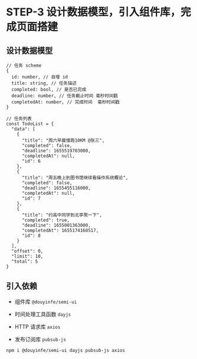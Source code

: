 # STEP-3 设计数据模型，引入组件库，完成页面搭建

## 设计数据模型

```
// 任务 scheme 
{
  id: number, // 自增 id
  title: string, // 任务描述
  completed: bool, // 是否已完成
  deadline: number, // 任务截止时间 毫秒时间戳
  completedAt: number, // 完成时间  毫秒时间戳
}

// 任务列表
const TodoList = {
  "data": [
    {
      "title": "周六早晨慢跑10KM @张三",
      "completed": false,
      "deadline": 1655519703000,
      "completedAt": null,
      "id": 6
    },
    {
      "title": "周五晚上到图书馆继续看操作系统概论",
      "completed": false,
      "deadline": 1655455116000,
      "completedAt": null,
      "id": 7
    },
    {
      "title": "约高中同学到北亭聚一下",
      "completed": true,
      "deadline": 1655001363000,
      "completedAt": 1655174168517,
      "id": 8
    }
  ],
  "offset": 0,
  "limit": 10,
  "total": 5
}
```

## 引入依赖

- 组件库 `@douyinfe/semi-ui`

- 时间处理工具函数 `dayjs`

- HTTP 请求库 `axios`

- 发布订阅库 `pubsub-js`

```
npm i @douyinfe/semi-ui dayjs pubsub-js axios
```